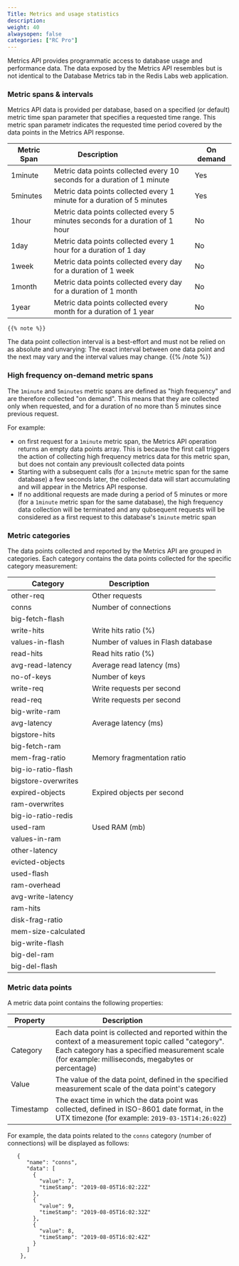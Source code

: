 ```yaml
---
Title: Metrics and usage statistics
description: 
weight: 40
alwaysopen: false
categories: ["RC Pro"]
---
```


Metrics API provides programmatic access to database usage and performance data.
The data exposed by the Metrics API resembles but is not identical to the Database Metrics tab in the Redis Labs web application.

### Metric spans & intervals

Metrics API data is provided per database, based on a specified (or default) metric time span parameter that specifies a requested time range. This metric span parametr indicates the requested time period covered by the data points in the Metrics API response.

| Metric Span | Description &nbsp;&nbsp;&nbsp;&nbsp;&nbsp;&nbsp;&nbsp;&nbsp;&nbsp;&nbsp;&nbsp;&nbsp;&nbsp;&nbsp;&nbsp;&nbsp;&nbsp;&nbsp;&nbsp;&nbsp;&nbsp;&nbsp;&nbsp; | On demand |
|---|---|---|
| 1minute  | Metric data points collected every 10 seconds for a duration of 1 minute | Yes |
| 5minutes  | Metric data points collected every 1 minute for a duration of 5 minutes | Yes |
| 1hour  | Metric data points collected every 5 minutes seconds for a duration of 1 hour | No |
| 1day  | Metric data points collected every 1 hour for a duration of 1 day | No |
| 1week  | Metric data points collected every day for a duration of 1 week | No |
| 1month  | Metric data points collected every day for a duration of 1 month | No |
| 1year  | Metric data points collected every month for a duration of 1 year | No |


    {{% note %}}
The data point collection interval is a best-effort and must not be relied on as absolute and unvarying: The exact interval between one data point and the next may vary and the interval values may change.
    {{% /note %}}


### High frequency on-demand metric spans

The `1minute` and `5minutes` metric spans are defined as "high frequency" and are therefore collected "on demand". This means that they are collected only when requested, and for a duration of no more than 5 minutes since previous request. 

For example:

* on first request for a `1minute` metric span, the Metrics API operation returns an empty data points array. This is because the first call triggers the action of collecting high frequency metrics data for this metric span, but does not contain any previouslt collected data points
* Starting with a subsequent calls (for a `1minute` metric span for the same database) a few seconds later, the collected data will start accumulating and will appear in the Metrics API response.
* If no additional requests are made during a period of 5 minutes or more (for a `1minute` metric span for the same database), the high frequency data collection will be terminated and any qubsequent requests will be considered as a first request to this database's `1minute` metric span

### Metric categories

The data points collected and reported by the Metrics API are grouped in categories. Each category contains the data points collected for the specific category measurement:

| Category | Description &nbsp;&nbsp;&nbsp;&nbsp;&nbsp;&nbsp;&nbsp;&nbsp;&nbsp;&nbsp;&nbsp;&nbsp;&nbsp;&nbsp;&nbsp;&nbsp;&nbsp;&nbsp;&nbsp;&nbsp;&nbsp;&nbsp;&nbsp; |
|---|---|
| other-req | Other requests |
| conns | Number of connections |
| big-fetch-flash |  |
| write-hits | Write hits ratio (%) |
| values-in-flash | Number of values in Flash database |
| read-hits | Read hits ratio (%) |
| avg-read-latency | Average read latency (ms) |
| no-of-keys | Number of keys |
| write-req | Write requests per second |
| read-req | Write requests per second |
| big-write-ram |  |
| avg-latency | Average latency (ms) |
| bigstore-hits |  |
| big-fetch-ram |  |
| mem-frag-ratio | Memory fragmentation ratio |
| big-io-ratio-flash |  |
| bigstore-overwrites |  |
| expired-objects | Expired objects per second |
| ram-overwrites |  |
| big-io-ratio-redis |  |
| used-ram | Used RAM (mb) |
| values-in-ram |  |
| other-latency |  |
| evicted-objects |  |
| used-flash |  |
| ram-overhead |  |
| avg-write-latency |  |
| ram-hits |  |
| disk-frag-ratio |  |
| mem-size-calculated |  |
| big-write-flash |  |
| big-del-ram |  |
| big-del-flash |  |


### Metric data points


A metric data point contains the following properties:

| Property | Description &nbsp;&nbsp;&nbsp;&nbsp;&nbsp;&nbsp;&nbsp;&nbsp;&nbsp;&nbsp;&nbsp;&nbsp;&nbsp;&nbsp;&nbsp;&nbsp;&nbsp;&nbsp;&nbsp; |
|---|---|
| Category | Each data point is collected and reported within the context of a measurement topic called "category". Each category has a specified measurement scale (for example: milliseconds, megabytes or percentage) |
| Value | The value of the data point, defined in the specified measurement scale of the data point's category  |
| Timestamp | The exact time in which the data point was collected, defined in ISO-8601 date format, in the UTX timezone (for example: `2019-03-15T14:26:02Z`) |

For example, the data points related to the `conns` category (number of connections) will be displayed as follows:

```
   {
      "name": "conns",
      "data": [
        {
          "value": 7,
          "timeStamp": "2019-08-05T16:02:22Z"
        },
        {
          "value": 9,
          "timeStamp": "2019-08-05T16:02:32Z"
        },
        {
          "value": 8,
          "timeStamp": "2019-08-05T16:02:42Z"
        }
      ]
    },
```

